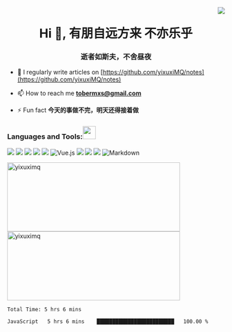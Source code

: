 
<img align="right" src="https://count.getloli.com/get/@:yixuxiMQ?theme=rule34">
<!-- <p align="left"> <img src="https://komarev.com/ghpvc/?username=yixuximq&label=Profile%20views&color=0e75b6&style=flat" alt="yixuximq" /> </p> -->
<h1 align="center">Hi 👋, 有朋自远方来 不亦乐乎</h1>
<h3 align="center">逝者如斯夫，不舍昼夜</h3>



- 📝 I regularly write articles on [https://github.com/yixuxiMQ/notes](https://github.com/yixuxiMQ/notes)

- 📫 How to reach me **tobermxs@gmail.com**

- ⚡ Fun fact **今天的事做不完，明天还得接着做**

<p align="left">
</p>

<h3 align="left">Languages and Tools:<img src="https://media.giphy.com/media/WUlplcMpOCEmTGBtBW/giphy.gif" width="30"></h3>

<img src = "https://img.shields.io/badge/-HTML5-E34F26?style=flat&logo=html5&logoColor=white"> <img src = "https://img.shields.io/badge/-CSS3-1572B6?style=flat&logo=css3&logoColor=white">
<img src="https://img.shields.io/badge/-Bootstrap-563D7C?style=flat&logo=bootstrap&logoColor=white">
<img src="https://img.shields.io/badge/-JavaScript-eed718?style=flat&logo=javascript&logoColor=ffffff">
<img src="https://img.shields.io/badge/-Node.js-3C873A?style=flat&logo=Node.js&logoColor=white">
![Vue.js](https://img.shields.io/badge/-VueJS-333333?style=flat&logo=Vue.js)
<img src="http://img.shields.io/badge/-Git-F1502F?style=flat&logo=git&logoColor=FFFFFF">
<img src="http://img.shields.io/badge/-Github-000000?style=flat&logo=github&logoColor=FFFFFF">
<img src="http://img.shields.io/badge/-VS%20Code-007ACC?style=flat&logo=visual%20studio%20code&logoColor=white">
![Markdown](https://img.shields.io/badge/-Markdown-333333?style=flat&logo=markdown)




<img align="center" width="400" height="160" src="https://github-readme-stats.vercel.app/api?username=yixuximq&show_icons=true&locale=cn&theme=vue" alt="yixuximq" />&nbsp;<img align="center" width="400" height="160" src="https://github-readme-streak-stats.herokuapp.com/?user=yixuximq&" alt="yixuximq" />



<!--START_SECTION:waka-->

```text
Total Time: 5 hrs 6 mins

JavaScript   5 hrs 6 mins    █████████████████████████   100.00 %
```

<!--END_SECTION:waka-->
